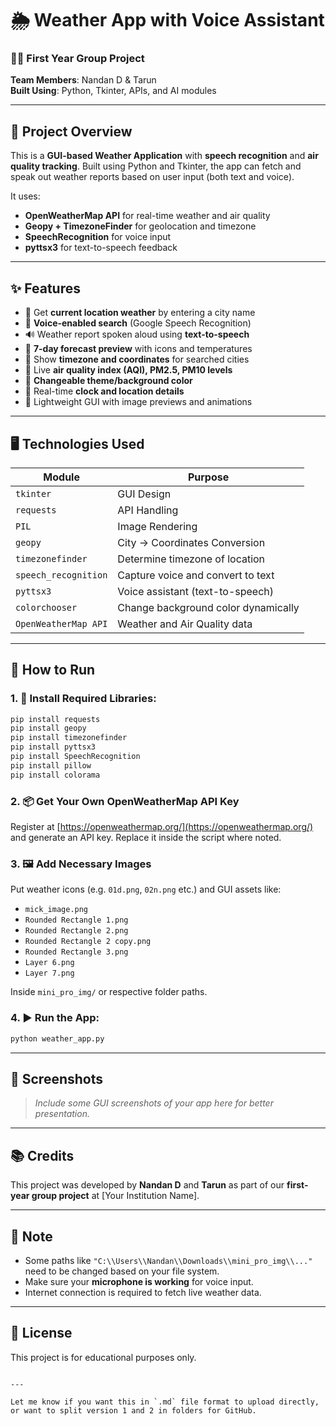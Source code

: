 
# 🌦️ Weather App with Voice Assistant

### 👨‍🎓 First Year Group Project  
**Team Members**: Nandan D & Tarun  
**Built Using**: Python, Tkinter, APIs, and AI modules

---

## 📌 Project Overview

This is a **GUI-based Weather Application** with **speech recognition** and **air quality tracking**. Built using Python and Tkinter, the app can fetch and speak out weather reports based on user input (both text and voice).

It uses:
- **OpenWeatherMap API** for real-time weather and air quality
- **Geopy + TimezoneFinder** for geolocation and timezone
- **SpeechRecognition** for voice input
- **pyttsx3** for text-to-speech feedback

---

## ✨ Features

- 📍 Get **current location weather** by entering a city name
- 🎤 **Voice-enabled search** (Google Speech Recognition)
- 🔊 Weather report spoken aloud using **text-to-speech**
- 📅 **7-day forecast preview** with icons and temperatures
- 🧭 Show **timezone and coordinates** for searched cities
- 💨 Live **air quality index (AQI), PM2.5, PM10 levels**
- 🎨 **Changeable theme/background color**
- 🧭 Real-time **clock and location details**
- 🧪 Lightweight GUI with image previews and animations

---

## 🖥️ Technologies Used

| Module             | Purpose                                  |
|--------------------|------------------------------------------|
| `tkinter`          | GUI Design                               |
| `requests`         | API Handling                             |
| `PIL`              | Image Rendering                          |
| `geopy`            | City -> Coordinates Conversion            |
| `timezonefinder`   | Determine timezone of location           |
| `speech_recognition` | Capture voice and convert to text       |
| `pyttsx3`          | Voice assistant (text-to-speech)         |
| `colorchooser`     | Change background color dynamically      |
| `OpenWeatherMap API` | Weather and Air Quality data           |

---

## 🔧 How to Run

### 1. 🔗 Install Required Libraries:
```bash
pip install requests
pip install geopy
pip install timezonefinder
pip install pyttsx3
pip install SpeechRecognition
pip install pillow
pip install colorama
````

### 2. 📦 Get Your Own OpenWeatherMap API Key

Register at [https://openweathermap.org/](https://openweathermap.org/) and generate an API key. Replace it inside the script where noted.

### 3. 🖼️ Add Necessary Images

Put weather icons (e.g. `01d.png`, `02n.png` etc.) and GUI assets like:

* `mick_image.png`
* `Rounded Rectangle 1.png`
* `Rounded Rectangle 2.png`
* `Rounded Rectangle 2 copy.png`
* `Rounded Rectangle 3.png`
* `Layer 6.png`
* `Layer 7.png`

Inside `mini_pro_img/` or respective folder paths.

### 4. ▶️ Run the App:

```bash
python weather_app.py
```

---

## 📸 Screenshots

> *Include some GUI screenshots of your app here for better presentation.*

---

## 📚 Credits

This project was developed by **Nandan D** and **Tarun** as part of our **first-year group project** at \[Your Institution Name].

---

## 📌 Note

* Some paths like `"C:\\Users\\Nandan\\Downloads\\mini_pro_img\\..."` need to be changed based on your file system.
* Make sure your **microphone is working** for voice input.
* Internet connection is required to fetch live weather data.

---

## 📄 License

This project is for educational purposes only.

```

---

Let me know if you want this in `.md` file format to upload directly, or want to split version 1 and 2 in folders for GitHub.
```
